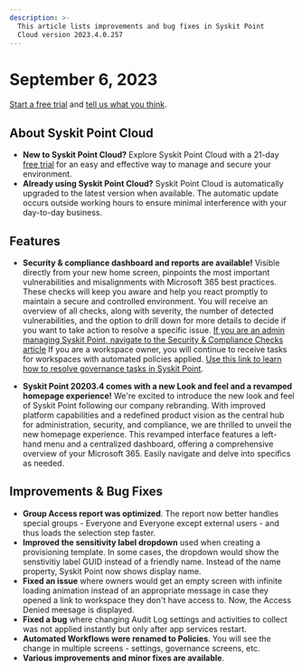 ```yaml
---
description: >-
  This article lists improvements and bug fixes in Syskit Point
  Cloud version 2023.4.0.257
---
```


# September 6, 2023

[Start a free trial](https://www.syskit.com/products/point/free-trial/) and [tell us what you think](https://www.syskit.com/company/contact-us/).

## About Syskit Point Cloud

* **New to Syskit Point Cloud?** Explore Syskit Point Cloud with a 21-day [free trial](https://www.syskit.com/products/point/free-trial/) for an easy and effective way to manage and secure your environment.
* **Already using Syskit Point Cloud?** Syskit Point Cloud is automatically upgraded to the latest version when available. The automatic update occurs outside working hours to ensure minimal interference with your day-to-day business.

## Features
* **Security & compliance dashboard and reports are available!**
Visible directly from your new home screen, pinpoints the most important vulnerabilities and misalignments with Microsoft 365 best practices. These checks will keep you aware and help you react promptly to maintain a secure and controlled environment. You will receive an overview of all checks, along with severity, the number of detected vulnerabilities, and the option to drill down for more details to decide if you want to take action to resolve a specific issue.
[If you are an admin managing Syskit Point, navigate to the Security & Compliance Checks article](../../governance-and-automation/security-compliance-checks/security-compliance-checks.md)
If you are a workspace owner, you will continue to receive tasks for workspaces with automated policies applied. 
[Use this link to learn how to resolve governance tasks in Syskit Point](../../point-collaborators/resolve-governance-tasks/my-tasks.md).

* **Syskit Point 20203.4 comes with a new Look and feel and a revamped homepage experience!**
 We're excited to introduce the new look and feel of Syskit Point following our company rebranding. With improved platform capabilities and a redefined product vision as the central hub for administration, security, and compliance, we are thrilled to unveil the new homepage experience. This revamped interface features a left-hand menu and a centralized dashboard, offering a comprehensive overview of your Microsoft 365. Easily navigate and delve into specifics as needed.

## Improvements & Bug Fixes
* **Group Access report was optimized**. The report now better handles special groups - Everyone and Everyone except external users - and thus loads the selection step faster.
* **Improved the sensitivity label dropdown** used when creating a provisioning template. In some cases, the dropdown would show the senstivitiy label GUID instead of a friendly name. Instead of the name property, Syskit Point now shows display name. 
* **Fixed an issue** where owners would get an empty screen with infinite loading animation instead of an appropriate message in case they opened a link to workspace they don't have access to. Now, the Access Denied meesage is displayed.
* **Fixed a bug** where changing Audit Log settings and activities to collect was not applied instantly but only after app services restart. 
* **Automated Workflows were renamed to Policies**. You will see the change in multiple screens - settings, governance screens, etc. 
* **Various improvements and minor fixes are available**.
